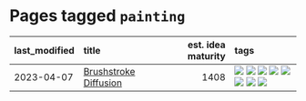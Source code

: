 # Pages tagged `painting`

|last_modified|title|est. idea maturity|tags
|:---|:---|---:|:---|
|2023-04-07|[Brushstroke Diffusion](../brushstroke-diffusion.md)|1408|[![](https://img.shields.io/badge/tag-artisticstyletransfer-1661bc)](../tags/artisticstyletransfer.md) [![](https://img.shields.io/badge/tag-creativity-296bb1)](../tags/creativity.md) [![](https://img.shields.io/badge/tag-deepgenerativemodeling-606780)](../tags/deepgenerativemodeling.md) [![](https://img.shields.io/badge/tag-experimental-1614f8)](../tags/experimental.md) [![](https://img.shields.io/badge/tag-image_processing-1dc0d1)](../tags/image_processing.md) [![](https://img.shields.io/badge/tag-modeltraining-9a9fc4)](../tags/modeltraining.md) [![](https://img.shields.io/badge/tag-painting-82f6b0)](../tags/painting.md) [![](https://img.shields.io/badge/tag-wip-d5ffe)](../tags/wip.md)|